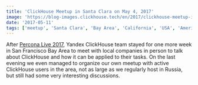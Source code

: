 ```yaml
---
title: 'ClickHouse Meetup in Santa Clara on May 4, 2017'
image: 'https://blog-images.clickhouse.tech/en/2017/clickhouse-meetup-in-santa-clara-may-4-2017/main.jpg'
date: '2017-05-11'
tags: ['meetup', 'Santa Clara', 'Bay Area', 'California', 'USA', 'America', 'events']
---
```


After [Percona Live 2017](clickhouse-at-percona-live-2017.md), Yandex ClickHouse team stayed for one more week in San Francisco Bay Area to meet with local companies in person to talk about ClickHouse and how it can be applied to their tasks. On the last evening we even managed to organize our own meetup with active ClickHouse users in the area, not as large as we regularly host in Russia, but still had some very interesting discussions.
